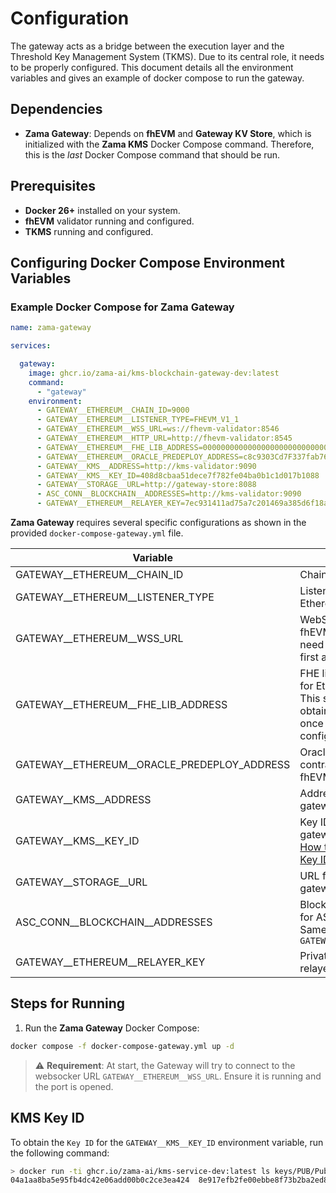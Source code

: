 # Configuration

The gateway acts as a bridge between the execution layer and the Threshold Key Management System (TKMS). Due to its central role, it needs to be properly configured. This document details all 
the environment variables and gives an example of docker compose to run the gateway.

## Dependencies

- **Zama Gateway**: Depends on **fhEVM** and **Gateway KV Store**, which is initialized with the **Zama KMS** Docker Compose command. Therefore, this is the _last_ Docker Compose command that should be run.

## Prerequisites

- **Docker 26+** installed on your system.
- **fhEVM** validator running and configured.
- **TKMS** running and configured.

## Configuring Docker Compose Environment Variables

### Example Docker Compose for Zama Gateway

```yaml
name: zama-gateway

services:

  gateway:
    image: ghcr.io/zama-ai/kms-blockchain-gateway-dev:latest
    command:
      - "gateway"
    environment:
      - GATEWAY__ETHEREUM__CHAIN_ID=9000
      - GATEWAY__ETHEREUM__LISTENER_TYPE=FHEVM_V1_1
      - GATEWAY__ETHEREUM__WSS_URL=ws://fhevm-validator:8546
      - GATEWAY__ETHEREUM__HTTP_URL=http://fhevm-validator:8545
      - GATEWAY__ETHEREUM__FHE_LIB_ADDRESS=000000000000000000000000000000000000005d
      - GATEWAY__ETHEREUM__ORACLE_PREDEPLOY_ADDRESS=c8c9303Cd7F337fab769686B593B87DC3403E0ce
      - GATEWAY__KMS__ADDRESS=http://kms-validator:9090
      - GATEWAY__KMS__KEY_ID=408d8cbaa51dece7f782fe04ba0b1c1d017b1088
      - GATEWAY__STORAGE__URL=http://gateway-store:8088
      - ASC_CONN__BLOCKCHAIN__ADDRESSES=http://kms-validator:9090
      - GATEWAY__ETHEREUM__RELAYER_KEY=7ec931411ad75a7c201469a385d6f18a325d4923f9f213bd882bbea87e160b67
```

**Zama Gateway** requires several specific configurations as shown in the provided `docker-compose-gateway.yml` file.
<!-- markdown-link-check-disable -->
| Variable | Description | Default Value |
| --- | --- | --- |
| GATEWAY__ETHEREUM__CHAIN_ID | Chain ID for fhEVM | 9000 |
| GATEWAY__ETHEREUM__LISTENER_TYPE | Listener type for Ethereum gateway | FHEVM_V1_1 |
| GATEWAY__ETHEREUM__WSS_URL | WebSocket URL for fhEVM Ethereum. You need to run fhEVM first and set this data | ws://localhost:9090 |
| GATEWAY__ETHEREUM__FHE_LIB_ADDRESS | FHE library address for Ethereum gateway. This should be obtained from fhEVM once it is running and configured | 000000000000000000000000000000000000005d |
| GATEWAY__ETHEREUM__ORACLE_PREDEPLOY_ADDRESS | Oracle predeploy contract address for fhEVM gateway | c8c9303Cd7F337fab769686B593B87DC3403E0cd |
| GATEWAY__KMS__ADDRESS | Address for KMS gateway | http://localhost:9090 |
| GATEWAY__KMS__KEY_ID | Key ID for KMS gateway. Refer to the [How to Obtain KMS Key ID](#kms-key-id) section | 04a1aa8ba5e95fb4dc42e06add00b0c2ce3ea424 |
| GATEWAY__STORAGE__URL | URL for storage gateway | http://localhost:8088 |
| ASC_CONN__BLOCKCHAIN__ADDRESSES | Blockchain addresses for ASC connection. Same as `GATEWAY__KMS__ADDRESS` | http://localhost:9090 |
| GATEWAY__ETHEREUM__RELAYER_KEY | Private key of the relayer | 7ec931411ad75a7c201469a385d6f18a325d4923f9f213bd882bbea87e160b67 |
<!-- markdown-link-check-enable-->
  
## Steps for Running

1. Run the **Zama Gateway** Docker Compose:

```bash
docker compose -f docker-compose-gateway.yml up -d
```

> :warning: **Requirement**: At start, the Gateway will try to connect to the websocker URL `GATEWAY__ETHEREUM__WSS_URL`. Ensure it is running and the port is opened.

## KMS Key ID

To obtain the `Key ID` for the `GATEWAY__KMS__KEY_ID` environment variable, run the following command:

```bash
> docker run -ti ghcr.io/zama-ai/kms-service-dev:latest ls keys/PUB/PublicKey
04a1aa8ba5e95fb4dc42e06add00b0c2ce3ea424  8e917efb2fe00ebbe8f73b2ba2ed80e7e28970de
```


